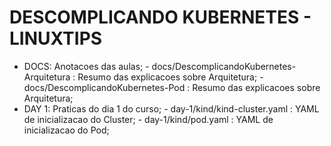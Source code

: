 # DESCOMPLICANDO KUBERNETES - LINUXTIPS

- DOCS: Anotacoes das aulas;
      - docs/DescomplicandoKubernetes-Arquitetura : Resumo das explicacoes sobre Arquitetura;
      - docs/DescomplicandoKubernetes-Pod : Resumo das explicacoes sobre Arquitetura;
- DAY 1: Praticas do dia 1 do curso;
      - day-1/kind/kind-cluster.yaml : YAML de inicializacao do Cluster;
      - day-1/kind/pod.yaml : YAML de inicializacao do Pod;
